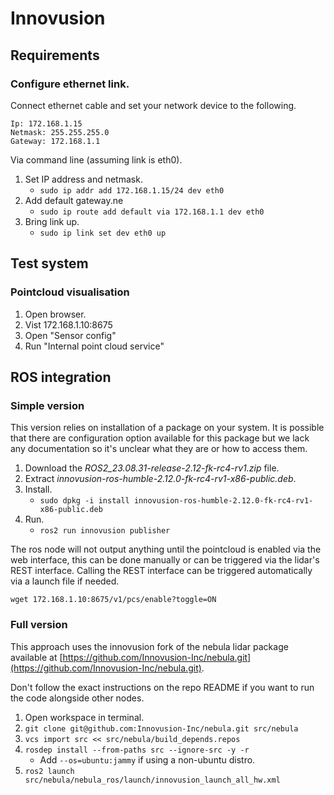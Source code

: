 # Innovusion

## Requirements

### Configure ethernet link.

Connect ethernet cable and set your network device to the following.

```
Ip: 172.168.1.15
Netmask: 255.255.255.0
Gateway: 172.168.1.1
```

Via command line (assuming link is eth0).

1. Set IP address and netmask.
    - ```sudo ip addr add 172.168.1.15/24 dev eth0```
2. Add default gateway.ne
    - ```sudo ip route add default via 172.168.1.1 dev eth0```
3. Bring link up.
    - ```sudo ip link set dev eth0 up```


## Test system

### Pointcloud visualisation

1. Open browser.
2. Vist 172.168.1.10:8675
3. Open "Sensor config"
4. Run "Internal point cloud service"


## ROS integration

### Simple version

This version relies on installation of a package on your system.
It is possible that there are configuration option available for this package but we lack any documentation so it's unclear what they are or how to access them.

1. Download the *ROS2_23.08.31-release-2.12-fk-rc4-rv1.zip* file.
2. Extract *innovusion-ros-humble-2.12.0-fk-rc4-rv1-x86-public.deb*.
3. Install.
    - ```sudo dpkg -i install innovusion-ros-humble-2.12.0-fk-rc4-rv1-x86-public.deb```
4. Run.
    - ```ros2 run innovusion publisher```

The ros node will not output anything until the pointcloud is enabled via the web interface, this can be done manually or can be triggered via the lidar's REST interface. Calling the REST interface can be triggered automatically via a launch file if needed.

```wget 172.168.1.10:8675/v1/pcs/enable?toggle=ON```

### Full version

This approach uses the innovusion fork of the nebula lidar package available at [https://github.com/Innovusion-Inc/nebula.git](https://github.com/Innovusion-Inc/nebula.git).

Don't follow the exact instructions on the repo README if you want to run the code alongside other nodes.

1. Open workspace in terminal.
2. ```git clone git@github.com:Innovusion-Inc/nebula.git src/nebula```
3. ```vcs import src << src/nebula/build_depends.repos```
4. ```rosdep install --from-paths src --ignore-src -y -r```
    - Add ```--os=ubuntu:jammy``` if using a non-ubuntu distro.
5. ```ros2 launch src/nebula/nebula_ros/launch/innovusion_launch_all_hw.xml```

